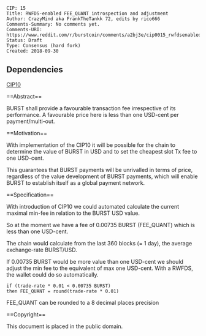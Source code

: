     CIP: 15
    Title: RWFDS-enabled FEE_QUANT introspection and adjustment
    Author: CrazyMind aka FrankTheTankk 72, edits by rico666
    Comments-Summary: No comments yet.
    Comments-URI: https://www.reddit.com/r/burstcoin/comments/a2bj3e/cip0015_rwfdsenabled_fee_quant_introspection_and/
    Status: Draft
    Type: Consensus (hard fork)
    Created: 2018-09-30

## Dependencies

[CIP10](cip-0010.mediawiki)

==Abstract==

BURST shall provide a favourable transaction fee irrespective of its
performance.  A favourable price here is less than one USD-cent per
payment/multi-out.

==Motivation==

With implementation of the CIP10 it will be possible for the chain to
determine the value of BURST in USD and to set the cheapest slot Tx
fee to one USD-cent.

This guarantees that BURST payments will be unrivalled in terms of
price, regardless of the value development of BURST payments, which
will enable BURST to establish itself as a global payment network.

==Specification==

With introduction of CIP10 we could automated calculate the current
maximal min-fee in relation to the BURST USD value.

So at the moment we have a fee of 0.00735 BURST (FEE_QUANT) which is
less than one USD-cent.

The chain would calculate from the last 360 blocks (= 1 day), the
average exchange-rate BURST/USD.

If 0.00735 BURST would be more value than one USD-cent we should
adjust the min fee to the equivalent of max one USD-cent. With a
RWFDS, the wallet could do so automatically.

    if (trade-rate * 0.01 < 0.00735 BURST)
    then FEE_QUANT = round(trade-rate * 0.01)

FEE_QUANT can be rounded to a 8 decimal places precision


==Copyright==

This document is placed in the public domain.
